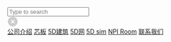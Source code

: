 <style>
section.cover{
	height: auto;
}
</style>
<div class="banner"> 
    <div class="navCover">
    <div class="navbar">
        <aside class="sidebar"><div class="search"><div class="input-wrap">
            <input type="search" value="" aria-label="Search text" placeholder="Type to search">
            <div class="clear-button">
              <svg width="26" height="24">
                <circle cx="12" cy="12" r="11" fill="#ccc"></circle>
                <path stroke="white" stroke-width="2" d="M8.25,8.25,15.75,15.75"></path>
                <path stroke="white" stroke-width="2" d="M8.25,15.75,15.75,8.25"></path>
              </svg>
            </div>
          </div>
          <div class="results-panel"></div>
          </div>
      </aside>
        <a href="http://5ds.bsbcore.com/#/company_introduction">公司介绍</a>
        <a href="http://5ds.bsbcore.com/#/bcore_slab">芯板</a>
        <a href="http://5ds.bsbcore.com/#/5D建筑">5D建筑</a>
        <a href="http://5ds.bsbcore.com/#/柯布机">5D网</a>
        <a href="http://5ds.bsbcore.com/#/芯选">5D sim</a>
        <a href="http://5ds.bsbcore.com/#/NPI_Room">NPI Room</a>
        <a href="http://5ds.bsbcore.com/#/联系我们">联系我们</a>
    </div>
    </div>
</div>
<!-- ![color](#000000) -->
